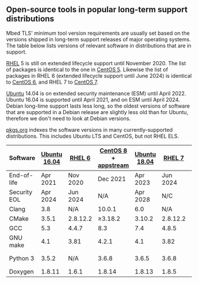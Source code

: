 ## Open-source tools in popular long-term support distributions

Mbed TLS' minimum tool version requirements are usually set based on the versions shipped in long-term support releases of major operating systems. The table below lists versions of relevant software in distributions that are in support.

[RHEL](https://access.redhat.com/support/policy/updates/errata#Life_Cycle_Dates) 5 is still on extended lifecycle support until November 2020. The list of packages is identical to the one in [CentOS 5](http://vault.centos.org/5.11/os/SRPMS/). Likewise the list of packages in RHEL 6 (extended lifecycle support until June 2024) is identical to [CentOS 6](http://vault.centos.org/6.10/os/Source/SPackages/), and RHEL 7 to [CentOS 7](http://vault.centos.org/7.8.2003/os/Source/SPackages/).

[Ubuntu](https://wiki.ubuntu.com/Releases) 14.04 is on extended security maintenance (ESM) until April 2022. Ubuntu 16.04 is supported until April 2021, and on ESM until April 2024. Debian long-time support lasts less long, so the oldest versions of software that are supported in a Debian release are slightly less old than for Ubuntu, therefore we don't need to look at Debian versions.

[pkgs.org](https://pkgs.org/) indexes the software versions in many currently-supported distributions. This includes Ubuntu LTS and CentOS, but not RHEL ELS.

| Software | [Ubuntu 16.04](https://packages.ubuntu.com/xenial/devel/) | [RHEL 6](http://vault.centos.org/6.10/os/Source/SPackages/) | [CentOS 8](https://centos.pkgs.org/8/centos-baseos-x86_64/) + [appstream](https://centos.pkgs.org/8/centos-appstream-x86_64/) | [Ubuntu 18.04](https://packages.ubuntu.com/bionic/devel/) | [RHEL 7](http://vault.centos.org/7.8.2003/os/Source/SPackages/) | [SLES 12](https://scc.suse.com/packages?name=SUSE%20Linux%20Enterprise%20Server&version=12.5&arch=x86_64) | [SLES 15](https://scc.suse.com/packages?name=SUSE%20Linux%20Enterprise%20Server&version=15&arch=x86_64) |
| ---- | ---- | ---- | ---- | ---- | ---- | ---- | ---- |
| End-of-life | Apr 2021 | Nov 2020 | Dec 2021 | Apr 2023 | Jun 2024 | Oct 2024 | Jul 2028 |
| Security EOL | Apr 2024 | Jun 2024 | N/A | Apr 2028 | N/C | Oct 2027 | Jul 2031 |
| Clang | 3.8 | N/A | 10.0.1 | 6.0 | N/A | N/A | 5.0.1 |
| CMake | 3.5.1 | 2.8.12.2 | ≥3.18.2 | 3.10.2 | 2.8.12.2 | 3.5.2 | 3.10.2 |
| GCC | 5.3 | 4.4.7 | 8.3 | 7.4 | 4.8.5 | 4.8.5 | 7.5.0 |
| GNU make | 4.1 | 3.81 | 4.2.1 | 4.1 | 3.82 | 4.0 | 4.2.1 |
| Python 3 | 3.5.2 | N/A | 3.6.8 | 3.6.5 | 3.6.8 | 3.4.10 (+3.6) | 3.6.5 |
| Doxygen | 1.8.11 | 1.6.1 | 1.8.14 | 1.8.13 | 1.8.5 | 1.8.6 | 1.8.14 |
